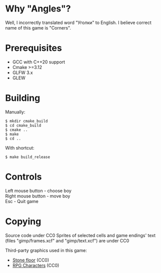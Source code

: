 # Why "Angles"?  
Well, I incorrectly translated word "Уголки" to English. I believe correct 
name of this game is "Corners".

# Prerequisites
 * GCC with C++20 support
 * Cmake >=3.12
 * GLFW 3.x
 * GLEW

# Building
Manually:
```
$ mkdir cmake_build
$ cd cmake_build
$ cmake ..
$ make
$ cd ..
```

With shortcut:
```
$ make build_release
```

# Controls
Left mouse button - choose boy  
Right mouse button - move boy  
Esc - Quit game  

# Copying
Source code under CC0 
Sprites of selected cells and game endings' text (files "gimp/frames.xcf" and 
"gimp/text.xcf") are under CC0

Third-party graphics used in this game: 

* [Stone floor](https://opengameart.org/content/stone-floor-tiles) (CC0) 
* [RPG Characters](https://opengameart.org/content/rpg-character-sprites) (CC0)